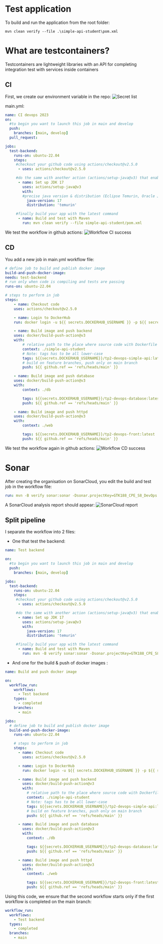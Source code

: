 # Test application
To build and run the application from the root folder:

```mvn clean verify --file .\simple-api-student\pom.xml```

# What are testcontainers?
Testcontainers are lightweight libraries with an API for completing integration test with services inside containers

## CI
First, we create our environment variable in the repo:
![Secret list](Secret_list.png)

main.yml:
```yaml
name: CI devops 2023
on:
  #to begin you want to launch this job in main and develop
  push:
    branches: [main, develop] 
  pull_request:

jobs:
  test-backend: 
    runs-on: ubuntu-22.04
    steps:
     #checkout your github code using actions/checkout@v2.5.0
      - uses: actions/checkout@v2.5.0

     #do the same with another action (actions/setup-java@v3) that enable to setup jdk 17
      - name: Set up JDK 17
        uses: actions/setup-java@v3
        with:
        #precise java version & distribution (Eclipse Temurin, Oracle JDK, ...)
          java-version: 17
          distribution: 'temurin'

     #finally build your app with the latest command
      - name: Build and test with Maven
        run: mvn clean verify --file simple-api-student/pom.xml
```

We test the workflow in github actions:
![Workflow CI success](CI_test_good.png)

## CD
You add a new job in main.yml workflow file:

```yml
# define job to build and publish docker image
build-and-push-docker-image:
needs: test-backend
# run only when code is compiling and tests are passing
runs-on: ubuntu-22.04

# steps to perform in job
steps:
    - name: Checkout code
    uses: actions/checkout@v2.5.0

    - name: Login to DockerHub
    run: docker login -u ${{ secrets.DOCKERHUB_USERNAME }} -p ${{ secrets.DOCKERHUB_TOKEN }}

    - name: Build image and push backend
    uses: docker/build-push-action@v3
    with:
        # relative path to the place where source code with Dockerfile is located
        context: ./simple-api-student
        # Note: tags has to be all lower-case
        tags: ${{secrets.DOCKERHUB_USERNAME}}/tp2-devops-simple-api:latest
        # build on feature branches, push only on main branch
        push: ${{ github.ref == 'refs/heads/main' }}

    - name: Build image and push database
    uses: docker/build-push-action@v3
    with:
        context: ./db

        tags: ${{secrets.DOCKERHUB_USERNAME}}/tp2-devops-database:latest
        push: ${{ github.ref == 'refs/heads/main' }}

    - name: Build image and push httpd
    uses: docker/build-push-action@v3
    with:
        context: ./web

        tags: ${{secrets.DOCKERHUB_USERNAME}}/tp2-devops-front:latest
        push: ${{ github.ref == 'refs/heads/main' }}
```

We test the workflow again in github actions:
![Workflow CD success](CD_test_good.png)

# Sonar
After creating the organisation on SonarCloud, you edit the build and test job in the workflow file:

```yml
run: mvn -B verify sonar:sonar -Dsonar.projectKey=GTK188_CPE_S8_DevOps -Dsonar.organization=gtk188 -Dsonar.host.url=https://sonarcloud.io -Dsonar.login=${{ secrets.SONAR_TOKEN }}  --file ./simple-api-student/pom.xml
```

A SonarCloud analysis report should appear:
![SonarCloud report](Sonar_result.png)

## Split pipeline
I separate the workflow into 2 files:
- One that test the backend:
```yml
name: Test backend

on:
  #to begin you want to launch this job in main and develop
  push:
    branches: [main, develop] 

jobs:
  test-backend: 
    runs-on: ubuntu-22.04
    steps:
     #checkout your github code using actions/checkout@v2.5.0
      - uses: actions/checkout@v2.5.0

     #do the same with another action (actions/setup-java@v3) that enable to setup jdk 17
      - name: Set up JDK 17
        uses: actions/setup-java@v3
        with:
          java-version: 17
          distribution: 'temurin'

     #finally build your app with the latest command
      - name: Build and test with Maven
        run: mvn -B verify sonar:sonar -Dsonar.projectKey=GTK188_CPE_S8_DevOps -Dsonar.organization=gtk188 -Dsonar.host.url=https://sonarcloud.io -Dsonar.login=${{ secrets.SONAR_TOKEN }}  --file ./simple-api-student/pom.xml
```

- And one for the build & push of docker images :
```yml
name: Build and push docker image

on:
  workflow_run:
    workflows:
      - Test backend
    types:
      - completed 
    branches:
      - main

jobs:
  # define job to build and publish docker image
  build-and-push-docker-image:
    runs-on: ubuntu-22.04

    # steps to perform in job
    steps:
      - name: Checkout code
        uses: actions/checkout@v2.5.0

      - name: Login to DockerHub
        run: docker login -u ${{ secrets.DOCKERHUB_USERNAME }} -p ${{ secrets.DOCKERHUB_TOKEN }}

      - name: Build image and push backend
        uses: docker/build-push-action@v3
        with:
          # relative path to the place where source code with Dockerfile is located
          context: ./simple-api-student
          # Note: tags has to be all lower-case
          tags: ${{secrets.DOCKERHUB_USERNAME}}/tp2-devops-simple-api:latest
          # build on feature branches, push only on main branch
          push: ${{ github.ref == 'refs/heads/main' }}

      - name: Build image and push database
        uses: docker/build-push-action@v3
        with:
          context: ./db

          tags: ${{secrets.DOCKERHUB_USERNAME}}/tp2-devops-database:latest
          push: ${{ github.ref == 'refs/heads/main' }}

      - name: Build image and push httpd
        uses: docker/build-push-action@v3
        with:
          context: ./web

          tags: ${{secrets.DOCKERHUB_USERNAME}}/tp2-devops-front:latest
          push: ${{ github.ref == 'refs/heads/main' }}
```

Using this code, we ensure that the second workflow starts only if the first workflow is completed on the main branch:
```yml
workflow_run:
  workflows:
    - Test backend
  types:
    - completed 
  branches:
    - main
```
